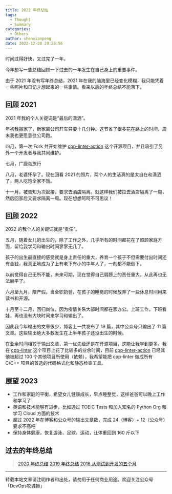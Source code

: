 ```yaml
---
title: 2022 年终总结
tags:
  - Thought
  - Summary
categories:
  - Others
author: shenxianpeng
date: 2022-12-28 20:26:56
---
```


时间过得好快，又过完了一年。

今年想写一些总结回顾一下过去的一年发生在自己身上的重要事件。

由于 2021 年没有写年终总结，2021 年在我的脑海里已经变化模糊，我只能凭着一些照片和日记才想起来的一些事情。看来以后的年终总结不能落下。

<!-- more -->
## 回顾 2021

2021 年我的个人关键词是“最后的潇洒”。

年初我搬家了，新家离公司开车只要十几分钟。这节省了很多花在路上的时间，周末我也更愿意往公司跑。

四月，第一次 Fork 并开始维护 [cpp-linter-action](https://github.com/cpp-linter/cpp-linter-action) 这个开源项目，并且吸引了另外一个开发者与我共同维护。

七月，广鹿岛旅行

八月，老婆怀孕了。现在回看 2021 的照片，两个人的生活真的是太自在和潇洒了，两人吃饱全家不饿。

十一月，被告知为次密接，要求去酒店隔离。就这样我们被拉去酒店隔离了一周，然后回家后又要求隔离一周。现在想想呵呵不可思议！

## 回顾 2022

2022 的我个人的关键词就是“责任”。

五月，随着女儿的出生的，除了工作之外，几乎所有的时间都花在了照顾家庭方面，留给我学习和输出时间寥寥无几了。

孩子的出生最直接的感受就是身上责任的重大，养育一个孩子不但需要付出时间还有金钱，我真正地成为了上有老下有小的中年人了，一刻都不能倒下。

以前觉得自己无所不能，未来可期，现在觉得自己肩膀上的责任重大，从此再也无法躺平了。

六月至九月，陪产假。当全职奶爸，在孩子的睡觉的时候放弃了一些休息时间用来读书和开源。

十月至十二月，回归岗位，因为疫情关系大部时间都在家办公。上班工作，下班看娃，再也没有大块时间来学习和输出了。

因此我今年输出的文章很少，博客上一共发布了 19 篇，其中公众号只输出了 11 篇文章。这些输出绝大多数发生在上半年孩子还没出生的时候。

在业余时间相较于输出文章，第一优先级还是在开源项目，这能让我学到更多。我在 [cpp-linter](https://github.com/cpp-linter) 这个项目上花了比较多的业余时间，目前 [cpp-linter-action](https://github.com/cpp-linter/cpp-linter-action) 已经其他被超过 100 个其他项目所使用（依赖），我希望能把 cpp-linter 做成所有 C/C++ 项目的首选的代码格式化和静态检查工具。

## 展望 2023

- 工作和家庭的平衡，希望女儿健康成长，早点睡整觉，这样爸爸可以晚上工作和学习了
- 英语和技术能够有进步，比如通过 TOEIC Tests 和加入知名的 Python Org 和学习 Cloud 方面的技术
- 超过 2022 年在博客和公众号的输出文章数，完成 24（博客）+ 12（公众号）要求不高吧
- 保持身体健康，恢复游泳、足球、运动，让体重回到 160 斤以下

## 过去的年终总结

> [2020 年终总结](https://shenxianpeng.github.io/2020/12/2020-summary/)
> [2019 年终总结](https://shenxianpeng.github.io/2019/12/2019-summary/)
> [2018 从测试到开发的五个月](https://shenxianpeng.github.io/2018/12/from-qa-to-dev/)

---

转载本站文章请注明作者和出处，请勿用于任何商业用途。欢迎关注公众号「DevOps攻城狮」
